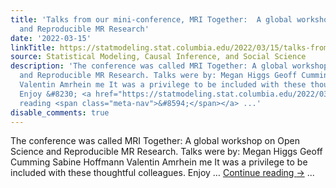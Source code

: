 ```yaml
---
title: 'Talks from our mini-conference, MRI Together:  A global workshop on Open Science
  and Reproducible MR Research'
date: '2022-03-15'
linkTitle: https://statmodeling.stat.columbia.edu/2022/03/15/talks-from-our-mini-conference-mri-together-a-global-workshop-on-open-science-and-reproducible-mr-research/
source: Statistical Modeling, Causal Inference, and Social Science
description: 'The conference was called MRI Together: A global workshop on Open Science
  and Reproducible MR Research. Talks were by: Megan Higgs Geoff Cumming Sabine Hoffmann
  Valentin Amrhein me It was a privilege to be included with these thoughtful colleagues.
  Enjoy &#8230; <a href="https://statmodeling.stat.columbia.edu/2022/03/15/talks-from-our-mini-conference-mri-together-a-global-workshop-on-open-science-and-reproducible-mr-research/">Continue
  reading <span class="meta-nav">&#8594;</span></a> ...'
disable_comments: true
---
```

The conference was called MRI Together: A global workshop on Open Science and Reproducible MR Research. Talks were by: Megan Higgs Geoff Cumming Sabine Hoffmann Valentin Amrhein me It was a privilege to be included with these thoughtful colleagues. Enjoy &#8230; <a href="https://statmodeling.stat.columbia.edu/2022/03/15/talks-from-our-mini-conference-mri-together-a-global-workshop-on-open-science-and-reproducible-mr-research/">Continue reading <span class="meta-nav">&#8594;</span></a> ...